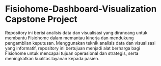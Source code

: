 # Fisiohome-Dashboard-Visualization Capstone Project


Repository ini berisi analisis data dan visualisasi yang dirancang untuk membantu Fisiohome dalam memantau kinerja dan mendukung pengambilan keputusan. Menggunakan teknik analisis data dan visualisasi yang informatif, repository ini bertujuan menjadi alat berharga bagi Fisiohome untuk mencapai tujuan operasional dan strategis, serta meningkatkan kualitas layanan kepada pasien.
